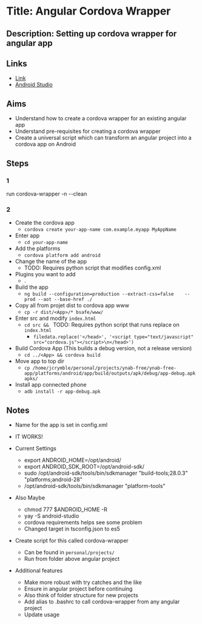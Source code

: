 # Title: Angular Cordova Wrapper

## Description: Setting up cordova wrapper for angular app

## Links
- [Link](https://auth0.com/blog/converting-your-web-app-to-mobile/)
- [Android Studio](https://developer.android.com/studio)

## Aims
- Understand how to create a cordova wrapper for an existing angular app
- Understand pre-requisites for creating a cordova wrapper
- Create a universal script which can transform an angular project into a cordova app on Android

## Steps

### 1
run cordova-wrapper -n <APP-NAME> --clean

### 2
- Create the cordova app
  - `cordova create your-app-name com.example.myapp MyAppName`
- Enter app
  - `cd your-app-name`
- Add the platforms
  - `cordova platform add android`
- Change the name of the app
  - TODO: Requires python script that modifies config.xml
- Plugins you want to add
  - .
- Build the app
  - `ng build --configuration=production --extract-css=false    --prod --aot --base-href ./`
- Copy all from projet dist to cordova app www
  - `cp -r dist/<App>/* bsafe/www/`
- Enter src and modify `index.html`
  - `cd src && ` TODO: Requires python script that runs replace on `index.html`
    - `filedata.replace('</head>', '<script type="text/javascript" src="cordova.js"></script>\n</head>')`
- Build Cordova App (This builds a debug version, not a release version)
  - `cd ../<App> && cordova build`
- Move app to top dir
  - `cp /home/jcrymble/personal/projects/ynab-free/ynab-free-app/platforms/android/app/build/outputs/apk/debug/app-debug.apk apks/`
- Install app connected phone
  - `adb install -r app-debug.apk`

## Notes
- Name for the app is set in config.xml

- IT WORKS!
- Current Settings
  - export ANDROID_HOME=/opt/android/
  - export ANDROID_SDK_ROOT=/opt/android-sdk/
  - sudo /opt/android-sdk/tools/bin/sdkmanager "build-tools;28.0.3" "platforms;android-28"
  - /opt/android-sdk/tools/bin/sdkmanager "platform-tools"
- Also Maybe
  - chmod 777 $ANDROID_HOME -R
  - yay -S android-studio
  - cordova requirements helps see some problem
  - Changed target in tsconfig.json to es5

- Create script for this called cordova-wrapper
  - Can be found in `personal/projects/`
  - Run from folder above angular project
- Additional features
  - Make more robust with try catches and the like
  - Ensure in angular project before continuing
  - Also think of folder structure for new projects
  - Add alias to .bashrc to call cordova-wrapper from any angular project
  - Update usage
